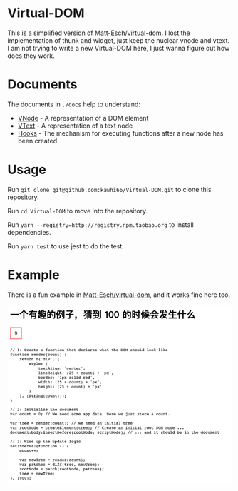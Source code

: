 # Virtual-DOM

This is a simplified version of [Matt-Esch/virtual-dom](https://github.com/kawhi66/Virtual-DOM-forked). I lost the implementation of thunk and widget, just keep the nuclear vnode and vtext. I am not trying to write a new Virtual-DOM here, I just wanna figure out how does they work.

# Documents

The documents in `./docs` help to understand:

-   [VNode](./docs/vnode.md) - A representation of a DOM element
-   [VText](./docs/vtext.md) - A representation of a text node
-   [Hooks](./docs/hooks.md) - The mechanism for executing functions after a new node has been created

# Usage

Run `git clone git@github.com:kawhi66/Virtual-DOM.git` to clone this repository.

Run `cd Virtual-DOM` to move into the repository.

Run `yarn --registry=http://registry.npm.taobao.org` to install dependencies.

Run `yarn test` to use jest to do the test.

# Example

There is a fun example in [Matt-Esch/virtual-dom](https://github.com/kawhi66/Virtual-DOM-forked), and it works fine here too.

![](/example/assets/a-fun-example.png)

